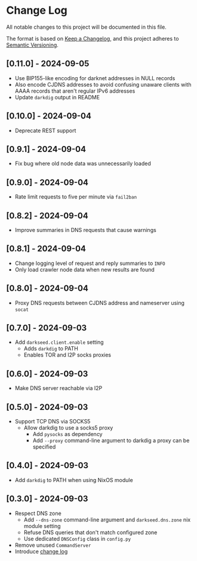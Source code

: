 # Change Log

All notable changes to this project will be documented in this file.

The format is based on [Keep a Changelog](https://keepachangelog.com/en/1.0.0/),
and this project adheres to [Semantic Versioning](https://semver.org/spec/v2.0.0.html).

## [0.11.0] - 2024-09-05

- Use BIP155-like encoding for darknet addresses in NULL records
- Also encode CJDNS addresses to avoid confusing unaware clients with AAAA records that
  aren't regular IPv6 addresses
- Update `darkdig` output in README

## [0.10.0] - 2024-09-04

- Deprecate REST support

## [0.9.1] - 2024-09-04

- Fix bug where old node data was unnecessarily loaded

## [0.9.0] - 2024-09-04

- Rate limit requests to five per minute via `fail2ban`

## [0.8.2] - 2024-09-04

- Improve summaries in DNS requests that cause warnings

## [0.8.1] - 2024-09-04

- Change logging level of request and reply summaries to `INFO`
- Only load crawler node data when new results are found

## [0.8.0] - 2024-09-04

- Proxy DNS requests between CJDNS address and nameserver using `socat`

## [0.7.0] - 2024-09-03

- Add `darkseed.client.enable` setting
  - Adds `darkdig` to PATH
  - Enables TOR and I2P socks proxies

## [0.6.0] - 2024-09-03

- Make DNS server reachable via I2P

## [0.5.0] - 2024-09-03

- Support TCP DNS via SOCKS5
  - Allow darkdig to use a socks5 proxy
    - Add `pysocks` as dependency
    - Add `--proxy` command-line argument to darkdig a proxy can be specified

## [0.4.0] - 2024-09-03

- Add `darkdig` to PATH when using NixOS module

## [0.3.0] - 2024-09-03

- Respect DNS zone
  - Add `--dns-zone` command-line argument and `darkseed.dns.zone` nix module setting
  - Refuse DNS queries that don't match configured zone
  - Use dedicated `DNSConfig` class in `config.py`
- Remove unused `CommandServer`
- Introduce [change log](CHANGELOG.md)
